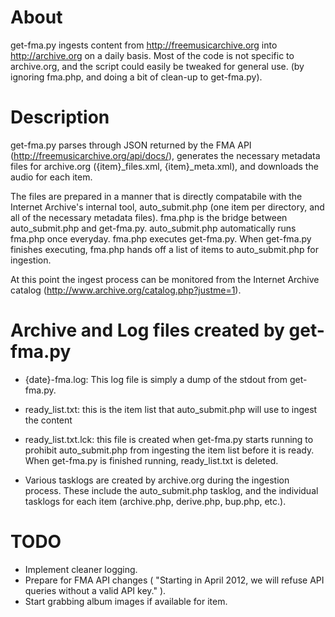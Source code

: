 # About

get-fma.py ingests content from http://freemusicarchive.org into 
http://archive.org on a daily basis. Most of the code is not specific to 
archive.org, and the script could easily be tweaked for general use.
(by ignoring fma.php, and doing a bit of clean-up to get-fma.py).


# Description

get-fma.py parses through JSON returned by the FMA API 
(http://freemusicarchive.org/api/docs/), generates the necessary metadata
files for archive.org ({item}_files.xml, {item}_meta.xml), and downloads
the audio for each item.

The files are prepared in a manner that is directly compatabile with
the Internet Archive's internal tool, auto_submit.php (one item per directory,
and all of the necessary metadata files). fma.php is the bridge between
auto_submit.php and get-fma.py. auto_submit.php automatically runs fma.php
once everyday. fma.php executes get-fma.py. When get-fma.py finishes executing,
fma.php hands off a list of items to auto_submit.php for ingestion.

At this point the ingest process can be monitored from the Internet Archive
catalog (http://www.archive.org/catalog.php?justme=1).


# Archive and Log files created by get-fma.py

+ {date}-fma.log:
  This log file is simply a dump of the stdout from get-fma.py.

+ ready_list.txt:
  this is the item list that auto_submit.php will use to ingest the content
 
+ ready_list.txt.lck:
  this file is created when get-fma.py starts running to prohibit 
  auto_submit.php from ingesting the item list before it is ready. When
  get-fma.py is finished running, ready_list.txt is deleted. 

* Various tasklogs are created by archive.org during the ingestion process.
These include the auto_submit.php tasklog, and the individual tasklogs for
each item (archive.php, derive.php, bup.php, etc.).


# TODO

+ Implement cleaner logging.
+ Prepare for FMA API changes ( "Starting in April 2012, we will refuse API 
  queries without a valid API key." ).
+ Start grabbing album images if available for item.
